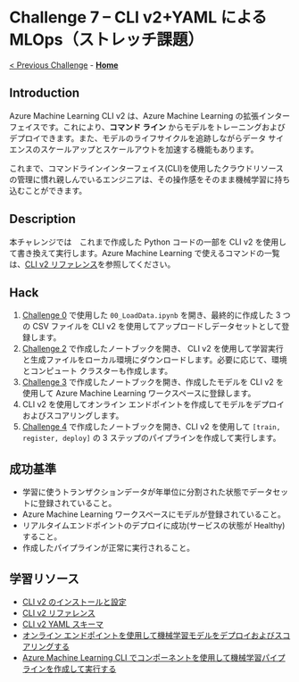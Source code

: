 # Challenge 7 – CLI v2+YAML による MLOps（ストレッチ課題）

[< Previous Challenge](./Challenge-06.md) - **[Home](./README.md)**

## Introduction

Azure Machine Learning CLI v2 は、Azure Machine Learning の拡張インターフェイスです。これにより、**コマンド ライン** からモデルをトレーニングおよびデプロイできます。また、モデルのライフサイクルを追跡しながらデータ サイエンスのスケールアップとスケールアウトを加速する機能もあります。

これまで、コマンドラインインターフェイス(CLI)を使用したクラウドリソースの管理に慣れ親しんでいるエンジニアは、その操作感をそのまま機械学習に持ち込むことができます。

## Description
本チャレンジでは　これまで作成した Python コードの一部を CLI v2 を使用して書き換えて実行します。Azure Machine Learning で使えるコマンドの一覧は、[CLI v2 リファレンス](https://docs.microsoft.com/cli/azure/ml?view=azure-cli-latest)を参照してください。

## Hack
1. [Challenge 0](./Challenge-00.md) で使用した `00_LoadData.ipynb` を開き、最終的に作成した 3 つの CSV ファイルを CLI v2 を使用してアップロードしデータセットとして登録します。
1. [Challenge 2](./Challenge-02.md) で作成したノートブックを開き、 CLI v2 を使用して学習実行と生成ファイルをローカル環境にダウンロードします。必要に応じて、環境とコンピュート クラスターも作成します。
1. [Challenge 3](./Challenge-03.md) で作成したノートブックを開き、作成したモデルを CLI v2 を使用して Azure Machine Learning ワークスペースに登録します。
1. CLI v2 を使用してオンライン エンドポイントを作成してモデルをデプロイおよびスコアリングします。
1. [Challenge 4](./Challenge-04.md) で作成したノートブックを開き、CLI v2 を使用して
`[train, register, deploy]` の 3 ステップのパイプラインを作成して実行します。

## 成功基準
- 学習に使うトランザクションデータが年単位に分割された状態でデータセットに登録されていること。
- Azure Machine Learning ワークスペースにモデルが登録されていること。
- リアルタイムエンドポイントのデプロイに成功(サービスの状態が Healthy)すること。
- 作成したパイプラインが正常に実行されること。

## 学習リソース

- [CLI v2 のインストールと設定](https://docs.microsoft.com/azure/machine-learning/how-to-configure-cli?tabs=public)
- [CLI v2 リファレンス](https://docs.microsoft.com/cli/azure/ml?view=azure-cli-latest)
- [CLI v2 YAML スキーマ](https://docs.microsoft.com/azure/machine-learning/reference-yaml-overview)
- [オンライン エンドポイントを使用して機械学習モデルをデプロイおよびスコアリングする](https://docs.microsoft.com/azure/machine-learning/how-to-deploy-managed-online-endpoints)
- [Azure Machine Learning CLI でコンポーネントを使用して機械学習パイプラインを作成して実行する](https://docs.microsoft.com/azure/machine-learning/how-to-create-component-pipelines-cli)
